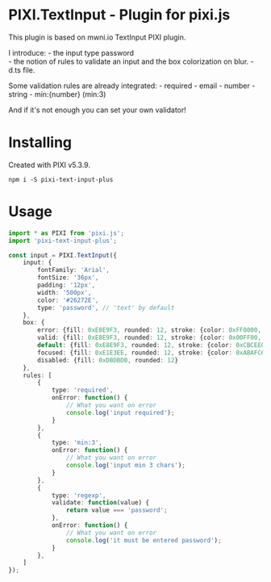 
# PIXI.TextInput - Plugin for pixi.js

This plugin is based on mwni.io TextInput PIXI plugin.

I introduce:
    - the input type password  
    - the notion of rules to validate an input and the box colorization on blur.
    - d.ts file.

Some validation rules are already integrated:
    - required
    - email
    - number
    - string
    - min:{number} (min:3)

And if it's not enough you can set your own validator!

# Installing

Created with PIXI v5.3.9.

`npm i -S pixi-text-input-plus`

# Usage

```ts
import * as PIXI from 'pixi.js';
import 'pixi-text-input-plus';

const input = PIXI.TextInput({
    input: {
        fontFamily: 'Arial',
        fontSize: '36px',
        padding: '12px',
        width: '500px',
        color: '#26272E',
        type: 'password', // 'text' by default
    },
    box: {
        error: {fill: 0xE8E9F3, rounded: 12, stroke: {color: 0xFF0000, width: 3}},
        valid: {fill: 0xE8E9F3, rounded: 12, stroke: {color: 0x00FF00, width: 3}},
        default: {fill: 0xE8E9F3, rounded: 12, stroke: {color: 0xCBCEE0, width: 3}},
        focused: {fill: 0xE1E3EE, rounded: 12, stroke: {color: 0xABAFC6, width: 3}},
        disabled: {fill: 0xDBDBDB, rounded: 12}
    },
    rules: [
        {
            type: 'required',
            onError: function() {
                // What you want on error
                console.log('input required');
            }
        },
        {
            type: 'min:3',
            onError: function() {
                // What you want on error
                console.log('input min 3 chars');
            }
        },
        {
            type: 'regexp',
            validate: function(value) {
                return value === 'password';
            },
            onError: function() {
                // What you want on error
                console.log('it must be entered password');
            }
        },
    ]
});
```
